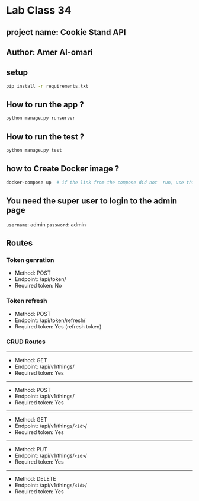 # Lab Class 34


## project name: Cookie Stand API

## Author: Amer Al-omari

## setup

```bash
pip install -r requirements.txt
```

## How to run the app ?

```bash
python manage.py runserver
```

## How to run the test ?

```bash
python manage.py test
```

## how to Create Docker image ?

```bash
docker-compose up  # if the link from the compose did not  run, use this link: http://localhost:8000/api/v1/things
```

## You need the super user to login to the admin page

`username`: admin
`password`: admin

## Routes

### Token genration

- Method: POST
- Endpoint: /api/token/
- Required token: No

### Token refresh

- Method: POST
- Endpoint: /api/token/refresh/
- Required token: Yes (refresh token)

### CRUD Routes

---

- Method: GET
- Endpoint: /api/v1/things/
- Required token: Yes

---

- Method: POST
- Endpoint: /api/v1/things/
- Required token: Yes

---

- Method: GET
- Endpoint: /api/v1/things/`<id>`/
- Required token: Yes

---

- Method: PUT
- Endpoint: /api/v1/things/`<id>`/
- Required token: Yes

---

- Method: DELETE
- Endpoint: /api/v1/things/`<id>`/
- Required token: Yes
